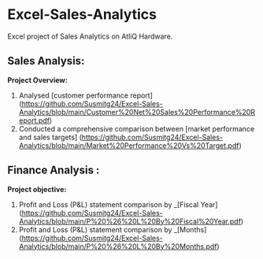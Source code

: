 # Excel-Sales-Analytics
Excel project of Sales Analytics on AtliQ Hardware.
## Sales Analysis:

__Project Overview:__
1. Analysed  [customer performance report] (https://github.com/Susmitg24/Excel-Sales-Analytics/blob/main/Customer%20Net%20Sales%20Performance%20Report.pdf)
2. Conducted a comprehensive comparison between [market performance and sales targets] (https://github.com/Susmitg24/Excel-Sales-Analytics/blob/main/Market%20Performance%20Vs%20Target.pdf)

## Finance Analysis :


__Project objective:__
1. Profit and Loss (P&L) statement comparison by _[Fiscal Year] (https://github.com/Susmitg24/Excel-Sales-Analytics/blob/main/P%20%26%20L%20By%20Fiscal%20Year.pdf)
2. Profit and Loss (P&L) statement comparison by  _[Months] (https://github.com/Susmitg24/Excel-Sales-Analytics/blob/main/P%20%26%20L%20By%20Months.pdf)


